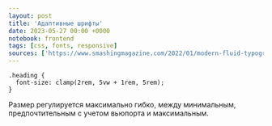 ```yaml
---
layout: post
title: 'Адаптивные шрифты'
date: 2023-05-27 00:00 +0000
notebook: frontend
tags: [css, fonts, responsive]
sources: ['https://www.smashingmagazine.com/2022/01/modern-fluid-typography-css-clamp/']
---
```

```
.heading {
  font-size: clamp(2rem, 5vw + 1rem, 5rem);
}
```

Размер регулируется максимально гибко, между минимальным, предпочтительным с учетом вьюпорта и максимальным.